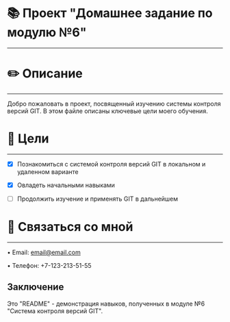 # 📚 Проект "Домашнее задание по модулю №6"
---

# ✏️ Описание
---
Добро пожаловать в проект, посвященный изучению системы контроля версий GIT. В этом файле описаны ключевые цели моего обучения.

# 💢 Цели
---

- [x] Познакомиться с системой контроля версий GIT в локальном и удаленном варианте

- [x] Овладеть начальными навыками

- [ ] Продолжить изучение и применять GIT в дальнейшем

# 📱 Связаться со мной
---

• Email: email@email.com

• Телефон: +7-123-213-51-55 

Заключение
---
Это "README" - демонстрация навыков, полученных в модуле №6 "Система контроля версий GIT".